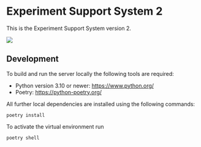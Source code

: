 # Experiment Support System 2

This is the Experiment Support System version 2.

![](https://github.com/biirrr/experiment-support-system/workflows/Tests/badge.svg)

## Development

To build and run the server locally the following tools are required:

* Python version 3.10 or newer: https://www.python.org/
* Poetry: https://python-poetry.org/

All further local dependencies are installed using the following commands:

```
poetry install
```

To activate the virtual environment run

```
poetry shell
```
